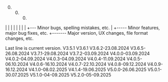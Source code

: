  0. 0. 0.
 |  |  |
 |  |  |
 |  |  +--- Minor bugs, spelling mistakes, etc.
 |  +----- Minor features, major bug fixes, etc.
 +------- Major version, UX changes, file format changes, etc.
 
Last line is current version. 
V3.5.1
V3.6.1
V3.6.2-23.08.2024
V3.6.5-26.08.2024
V3.7.1-29.08.2024
V3.7.2-03.09.2024
V4.0.0-03.09.2024
V4.0.2-04.09.2024
V4.0.3-04.09.2024
V4.0.4-11.09.2024
V4.0.5-06.10.2024
V4.0.6-16.10.2024
V4.0.7-22.10.2024
V4.0.8-09.12.2024
V4.0.9-16.12.2024
V4.1.0-08.02.2025
V4.1.4-19.06.2025
V5.0.0-26.06.2025
V5.0.1-30.07.2025
V5.1.0-04-09.2025
V5.2.0-05-09.2025